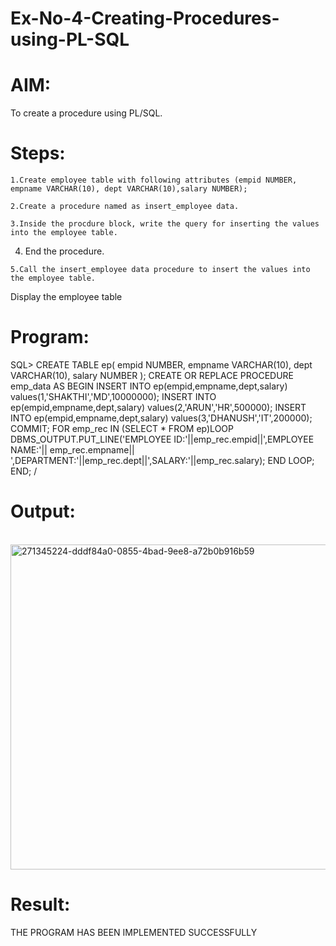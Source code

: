 # Ex-No-4-Creating-Procedures-using-PL-SQL
# AIM: 
To create a procedure using PL/SQL.
# Steps:

    1.Create employee table with following attributes (empid NUMBER, empname VARCHAR(10), dept VARCHAR(10),salary NUMBER);

    2.Create a procedure named as insert_employee data.

    3.Inside the procdure block, write the query for inserting the values into the employee table.

   4. End the procedure.

    5.Call the insert_employee data procedure to insert the values into the employee table.

Display the employee table
# Program:

SQL> CREATE TABLE ep( empid NUMBER, empname VARCHAR(10), dept VARCHAR(10), salary NUMBER     ); CREATE OR REPLACE PROCEDURE emp_data AS BEGIN INSERT INTO ep(empid,empname,dept,salary) values(1,'SHAKTHI','MD',10000000); INSERT INTO ep(empid,empname,dept,salary) values(2,'ARUN','HR',500000); INSERT INTO ep(empid,empname,dept,salary) values(3,'DHANUSH','IT',200000); COMMIT; FOR emp_rec IN (SELECT * FROM ep)LOOP DBMS_OUTPUT.PUT_LINE('EMPLOYEE ID:'||emp_rec.empid||',EMPLOYEE NAME:'|| emp_rec.empname|| ',DEPARTMENT:'||emp_rec.dept||',SALARY:'||emp_rec.salary); END LOOP;    END;   /
# Output:
<br>
<img width="520" alt="271345224-dddf84a0-0855-4bad-9ee8-a72b0b916b59" src="https://github.com/thrikesh/Ex-No-4-Creating-Procedures-using-PL-SQL/assets/119576222/b6c06827-73fd-437e-96d9-92f467c3c0f2">

# Result:
THE PROGRAM HAS BEEN IMPLEMENTED SUCCESSFULLY
